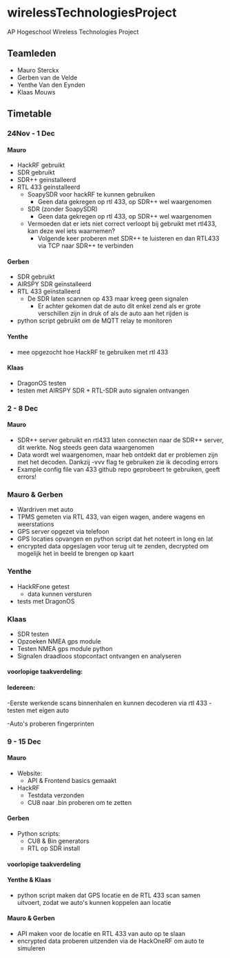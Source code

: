 # wirelessTechnologiesProject

AP Hogeschool Wireless Technologies Project

## Teamleden

- Mauro Sterckx
- Gerben van de Velde
- Yenthe Van den Eynden
- Klaas Mouws

## Timetable

### 24Nov - 1 Dec

#### Mauro

- HackRF gebruikt
- SDR gebruikt
- SDR++ geinstalleerd
- RTL 433 geinstalleerd
  - SoapySDR voor hackRF te kunnen gebruiken
    - Geen data gekregen op rtl 433, op SDR++ wel waargenomen
  - SDR (zonder SoapySDR)
    - Geen data gekregen op rtl 433, op SDR++ wel waargenomen
  - Vermoeden dat er iets niet correct verloopt bij gebruikt met rtl433, kan deze wel iets waarnemen?
    - Volgende keer proberen met SDR++ te luisteren en dan RTL433 via TCP naar SDR++ te verbinden

#### Gerben

- SDR gebruikt
- AIRSPY SDR geïnstalleerd
- RTL 433 geïnstalleerd
  - De SDR laten scannen op 433 maar kreeg geen signalen
    - Er achter gekomen dat de auto dit enkel zend als er grote verschillen zijn in druk of als de auto aan het rijden is
- python script gebruikt om de MQTT relay te monitoren

#### Yenthe

- mee opgezocht hoe HackRF te gebruiken met rtl 433

#### Klaas

- DragonOS testen
- testen met AIRSPY SDR + RTL-SDR auto signalen ontvangen

### 2 - 8 Dec

#### Mauro

- SDR++ server gebruikt en rtl433 laten connecten naar de SDR++ server, dit werkte. Nog steeds geen data waargenomen
- Data wordt wel waargenomen, maar heb ontdekt dat er problemen zijn met het decoden. Dankzij -vvv flag te gebruiken zie ik decoding errors
- Example config file van 433 github repo geprobeert te gebruiken, geeft errors!

### Mauro & Gerben

- Wardriven met auto
- TPMS gemeten via RTL 433, van eigen wagen, andere wagens en weerstations
- GPS server opgezet via telefoon
- GPS locaties opvangen en python script dat het noteert in long en lat
- encrypted data opgeslagen voor terug uit te zenden, decrypted om mogelijk het in beeld te brengen op kaart

### Yenthe

- HackRFone getest
  - data kunnen versturen
- tests met DragonOS

### Klaas

- SDR testen
- Opzoeken NMEA gps module
- Testen NMEA gps module python
- Signalen draadloos stopcontact ontvangen en analyseren

#### voorlopige taakverdeling:

#### Iedereen:

-Eerste werkende scans binnenhalen en kunnen decoderen via rtl 433
-testen met eigen auto

-Auto's proberen fingerprinten

### 9 - 15 Dec

#### Mauro

- Website:
  - API & Frontend basics gemaakt
- HackRF
  - Testdata verzonden
  - CU8 naar .bin proberen om te zetten

#### Gerben

- Python scripts:
  - CU8 & Bin generators
  - RTL op SDR install

#### voorlopige taakverdeling

#### Yenthe & Klaas

- python script maken dat GPS locatie en de RTL 433 scan samen uitvoert, zodat we auto's kunnen koppelen aan locatie

#### Mauro & Gerben

- API maken voor de locatie en RTL 433 van auto op te slaan
- encrypted data proberen uitzenden via de HackOneRF om auto te simuleren

